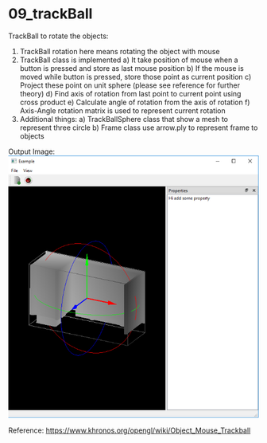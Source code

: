 # 09_trackBall

TrackBall to rotate the objects:
  1) TrackBall rotation here means rotating the object with mouse
  2) TrackBall class is implemented
      a) It take position of mouse when a button is pressed and store as last mouse position
      b) If the mouse is moved while button is pressed, store those point as current position
      c) Project these point on unit sphere (please see reference for further theory)
      d) Find axis of rotation from last point to current point using cross product
      e) Calculate angle of rotation from the axis of rotation
      f) Axis-Angle rotation matrix is used to represent current rotation
  3) Additional things:
      a) TrackBallSphere class that show a mesh to represent three circle
      b) Frame class use arrow.ply to represent frame to objects
  
  
Output Image:
![](images/output.png)

Reference:
https://www.khronos.org/opengl/wiki/Object_Mouse_Trackball

